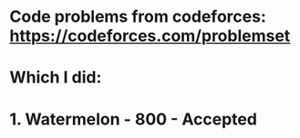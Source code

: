 # Code problems from codeforces: https://codeforces.com/problemset 
# Which I did: 

# 1. Watermelon - 800   - Accepted
